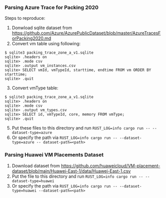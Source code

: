### Parsing Azure Trace for Packing 2020

Steps to reproduce:
1) Donwload sqlite dataset from https://github.com/Azure/AzurePublicDataset/blob/master/AzureTracesForPacking2020.md
2) Convert vm table using following:
```
$ sqlite3 packing_trace_zone_a_v1.sqlite
sqlite> .headers on
sqlite> .mode csv
sqlite> .output vm_instances.csv
sqlite> SELECT vmId, vmTypeId, starttime, endtime FROM vm ORDER BY starttime;
sqlite> .quit
````
3) Convert vmType table:
```
$ sqlite3 packing_trace_zone_a_v1.sqlite
sqlite> .headers on
sqlite> .mode csv
sqlite> .output vm_types.csv
sqlite> SELECT id, vmTypeId, core, memory FROM vmType;
sqlite> .quit
````
5) Put these files to this directory and run `RUST_LOG=info cargo run -- --dataset-type=azure`
6) Or specify the path via `RUST_LOG=info cargo run -- --dataset-type=azure -- dataset-path=<path>`

### Parsing Huawei VM Placements Dataset

1) Download dataset from https://github.com/huaweicloud/VM-placement-dataset/blob/main/Huawei-East-1/data/Huawei-East-1.csv
2) Put the file to this directory and run `RUST_LOG=info cargo run -- --dataset-type=huawei`
3) Or specify the path via `RUST_LOG=info cargo run -- --dataset-type=huawei --dataset-path=<path>`
